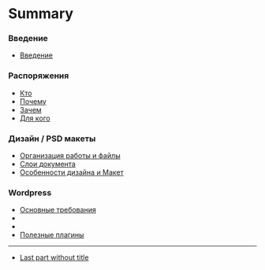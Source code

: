 # Summary

### Введение

* [Введение](README.md)

### Распоряжения
  * [Кто](instructions/instructions.md)
  * [Почему](instructions/why.md)
  * [Зачем](instructions/what-for.md)
  * [Для кого](instructions/for-whom.md)

### Дизайн / PSD макеты
* [Организация работы и файлы](psd/psd-1.md)
* [Слои документа](psd/psd-2.md)
* [Особенности дизайна и Макет](psd/psd-3.md)

### Wordpress
* [Основные требования](wordpress/wp-1.md)
* [](wordpress/wp-2.md)
* [](wordpress/wp-3.md)
* [Полезные плагины](wordpress/wp-plugins.md)
----

* [Last part without title](part3/title.md)